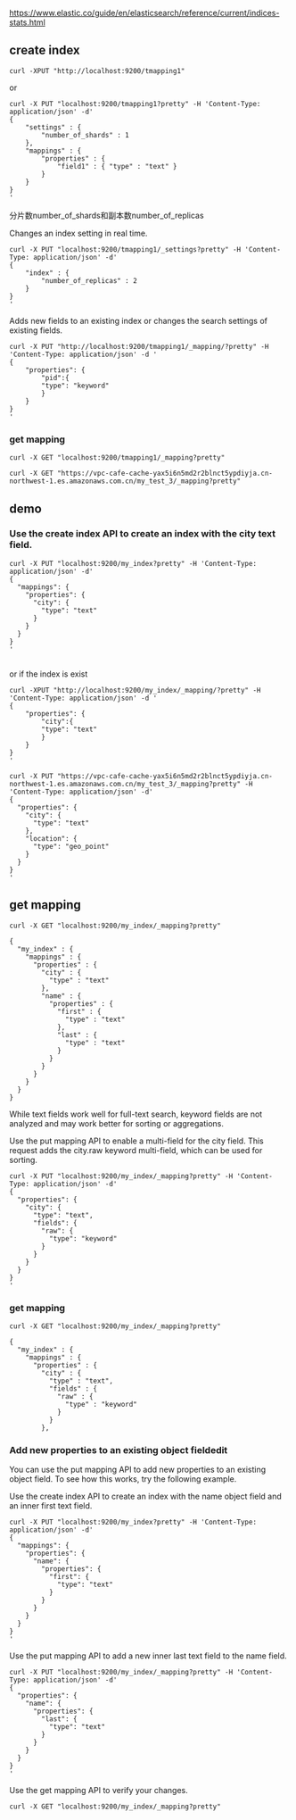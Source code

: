 https://www.elastic.co/guide/en/elasticsearch/reference/current/indices-stats.html
## create index
```
curl -XPUT "http://localhost:9200/tmapping1"
```
or 
```
curl -X PUT "localhost:9200/tmapping1?pretty" -H 'Content-Type: application/json' -d'
{
    "settings" : {
        "number_of_shards" : 1
    },
    "mappings" : {
        "properties" : {
            "field1" : { "type" : "text" }
        }
    }
}
'

```
分片数number_of_shards和副本数number_of_replicas

Changes an index setting in real time.
```
curl -X PUT "localhost:9200/tmapping1/_settings?pretty" -H 'Content-Type: application/json' -d'
{
    "index" : {
        "number_of_replicas" : 2
    }
}
'
```
Adds new fields to an existing index or changes the search settings of existing fields.

```
curl -X PUT "http://localhost:9200/tmapping1/_mapping/?pretty" -H 'Content-Type: application/json' -d '
{
    "properties": {
        "pid":{
        "type": "keyword"
        }
    }
}
'

```

### get mapping
```
curl -X GET "localhost:9200/tmapping1/_mapping?pretty"

curl -X GET "https://vpc-cafe-cache-yax5i6n5md2r2blnct5ypdiyja.cn-northwest-1.es.amazonaws.com.cn/my_test_3/_mapping?pretty"
```

## demo

### Use the create index API to create an index with the city text field.

```
curl -X PUT "localhost:9200/my_index?pretty" -H 'Content-Type: application/json' -d'
{
  "mappings": {
    "properties": {
      "city": {
        "type": "text"
      }
    }
  }
}
'


```

or if the index is exist 
```
curl -XPUT "http://localhost:9200/my_index/_mapping/?pretty" -H 'Content-Type: application/json' -d '
{
    "properties": {
        "city":{
        "type": "text"
        }
    }
}
'

curl -X PUT "https://vpc-cafe-cache-yax5i6n5md2r2blnct5ypdiyja.cn-northwest-1.es.amazonaws.com.cn/my_test_3/_mapping?pretty" -H 'Content-Type: application/json' -d'
{
  "properties": {
    "city": {
      "type": "text"
    },
    "location": {
      "type": "geo_point"
    }
  }
}
'

```

## get mapping
```
curl -X GET "localhost:9200/my_index/_mapping?pretty"

{
  "my_index" : {
    "mappings" : {
      "properties" : {
        "city" : {
          "type" : "text"
        },
        "name" : {
          "properties" : {
            "first" : {
              "type" : "text"
            },
            "last" : {
              "type" : "text"
            }
          }
        }
      }
    }
  }
}
```

While text fields work well for full-text search, keyword fields are not analyzed and may work better for sorting or aggregations.

Use the put mapping API to enable a multi-field for the city field. This request adds the city.raw keyword multi-field, which can be used for sorting.

```
curl -X PUT "localhost:9200/my_index/_mapping?pretty" -H 'Content-Type: application/json' -d'
{
  "properties": {
    "city": {
      "type": "text",
      "fields": {
        "raw": {
          "type": "keyword"
        }
      }
    }
  }
}
'

```

### get mapping

```
curl -X GET "localhost:9200/my_index/_mapping?pretty"

{
  "my_index" : {
    "mappings" : {
      "properties" : {
        "city" : {
          "type" : "text",
          "fields" : {
            "raw" : {
              "type" : "keyword"
            }
          }
        },
```

### Add new properties to an existing object fieldedit
You can use the put mapping API to add new properties to an existing object field. To see how this works, try the following example.

Use the create index API to create an index with the name object field and an inner first text field.
```
curl -X PUT "localhost:9200/my_index?pretty" -H 'Content-Type: application/json' -d'
{
  "mappings": {
    "properties": {
      "name": {
        "properties": {
          "first": {
            "type": "text"
          }
        }
      }
    }
  }
}
'

```

Use the put mapping API to add a new inner last text field to the name field.

```
curl -X PUT "localhost:9200/my_index/_mapping?pretty" -H 'Content-Type: application/json' -d'
{
  "properties": {
    "name": {
      "properties": {
        "last": {
          "type": "text"
        }
      }
    }
  }
}
'

```

Use the get mapping API to verify your changes.
```
curl -X GET "localhost:9200/my_index/_mapping?pretty"

```
